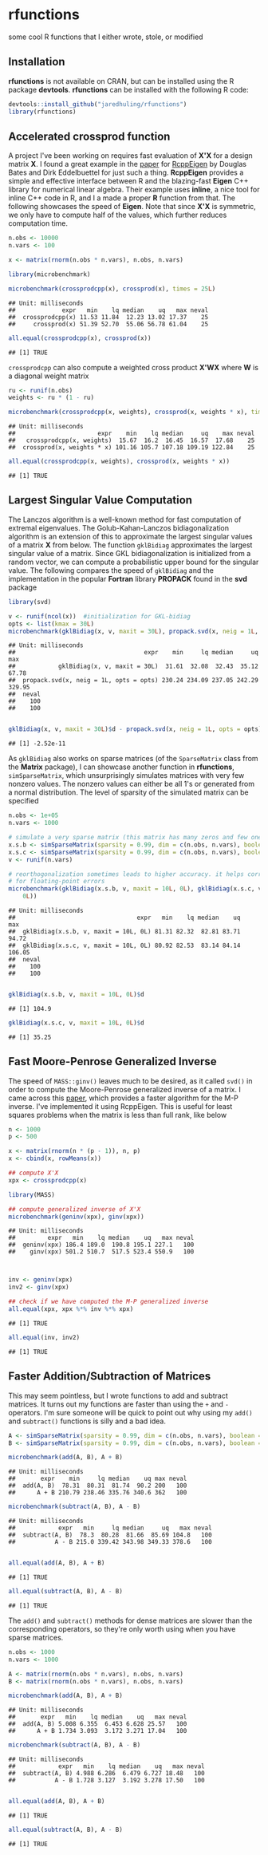 rfunctions
==========

some cool R functions that I either wrote, stole, or modified

## Installation

**rfunctions** is not available on CRAN, but can be installed using the R package **devtools**. **rfunctions** can be installed with the following R code:


```r
devtools::install_github("jaredhuling/rfunctions")
library(rfunctions)
```


## Accelerated crossprod function

A project I've been working on requires fast evaluation of **X'X** for a design matrix **X**. I found a great example in the [paper](http://www.jstatsoft.org/v52/i05/paper) for [RcppEigen](http://cran.r-project.org/web/packages/RcppEigen/index.html) by Douglas Bates and Dirk Eddelbuettel for just such a thing. **RcppEigen** provides a simple and effective interface between R and the blazing-fast **Eigen** C++ library for numerical linear algebra. Their example uses **inline**, a nice tool for inline C++ code in R, and I a made a proper **R** function from that. The following showcases the speed of **Eigen**. Note that since **X'X** is symmetric, we only have to compute half of the values, which further reduces computation time. 


```r
n.obs <- 10000
n.vars <- 100

x <- matrix(rnorm(n.obs * n.vars), n.obs, n.vars)

library(microbenchmark)

microbenchmark(crossprodcpp(x), crossprod(x), times = 25L)
```

```
## Unit: milliseconds
##             expr   min    lq median    uq   max neval
##  crossprodcpp(x) 11.53 11.84  12.23 13.02 17.37    25
##     crossprod(x) 51.39 52.70  55.06 56.78 61.04    25
```

```r
all.equal(crossprodcpp(x), crossprod(x))
```

```
## [1] TRUE
```


```crossprodcpp``` can also compute a weighted cross product **X'WX** where **W** is a diagonal weight matrix


```r
ru <- runif(n.obs)
weights <- ru * (1 - ru)

microbenchmark(crossprodcpp(x, weights), crossprod(x, weights * x), times = 25L)
```

```
## Unit: milliseconds
##                       expr    min    lq median     uq    max neval
##   crossprodcpp(x, weights)  15.67  16.2  16.45  16.57  17.68    25
##  crossprod(x, weights * x) 101.16 105.7 107.18 109.19 122.84    25
```

```r
all.equal(crossprodcpp(x, weights), crossprod(x, weights * x))
```

```
## [1] TRUE
```



## Largest Singular Value Computation

The Lanczos algorithm is a well-known method for fast computation of extremal eigenvalues. The Golub-Kahan-Lanczos bidiagonalization algorithm is an extension of this to approximate the largest singular values of a matrix **X** from below. The function ```gklBidiag``` approximates the largest singular value of a matrix. Since GKL bidiagonalization is initialized from a random vector, we can compute a probabilistic upper bound for the singular value. The following compares the speed of ```gklBidiag``` and the implementation in the popular **Fortran** library **PROPACK** found in the **svd** package 


```r
library(svd)

v <- runif(ncol(x))  #initialization for GKL-bidiag
opts <- list(kmax = 30L)
microbenchmark(gklBidiag(x, v, maxit = 30L), propack.svd(x, neig = 1L, opts = opts))
```

```
## Unit: milliseconds
##                                    expr    min     lq median     uq    max
##            gklBidiag(x, v, maxit = 30L)  31.61  32.08  32.43  35.12  67.78
##  propack.svd(x, neig = 1L, opts = opts) 230.24 234.09 237.05 242.29 329.95
##  neval
##    100
##    100
```

```r

gklBidiag(x, v, maxit = 30L)$d - propack.svd(x, neig = 1L, opts = opts)$d
```

```
## [1] -2.52e-11
```



As ```gklBidiag``` also works on sparse matrices (of the ```SparseMatrix``` class from the **Matrix** package), I can showcase another function in **rfunctions**, ```simSparseMatrix```, which unsurprisingly simulates matrices with very few nonzero values. The nonzero values can either be all 1's or generated from a normal distribution. The level of sparsity of the simulated matrix can be specified



```r
n.obs <- 1e+05
n.vars <- 1000

# simulate a very sparse matrix (this matrix has many zeros and few ones)
x.s.b <- simSparseMatrix(sparsity = 0.99, dim = c(n.obs, n.vars), boolean = T)
x.s.c <- simSparseMatrix(sparsity = 0.99, dim = c(n.obs, n.vars), boolean = F)
v <- runif(n.vars)

# reorthogonalization sometimes leads to higher accuracy. it helps correct
# for floating-point errors
microbenchmark(gklBidiag(x.s.b, v, maxit = 10L, 0L), gklBidiag(x.s.c, v, maxit = 10L, 
    0L))
```

```
## Unit: milliseconds
##                                  expr   min    lq median    uq    max
##  gklBidiag(x.s.b, v, maxit = 10L, 0L) 81.31 82.32  82.81 83.71  94.72
##  gklBidiag(x.s.c, v, maxit = 10L, 0L) 80.92 82.53  83.14 84.14 106.05
##  neval
##    100
##    100
```

```r

gklBidiag(x.s.b, v, maxit = 10L, 0L)$d
```

```
## [1] 104.9
```

```r
gklBidiag(x.s.c, v, maxit = 10L, 0L)$d
```

```
## [1] 35.25
```


## Fast Moore-Penrose Generalized Inverse

The speed of ```MASS::ginv()``` leaves much to be desired, as it called ```svd()``` in order to compute the Moore-Penrose generalized inverse of a matrix. I came across this [paper](), which provides a faster algorithm for the M-P inverse. I've implemented it using RcppEigen. This is useful for least squares problems when the matrix is less than full rank, like below


```r
n <- 1000
p <- 500

x <- matrix(rnorm(n * (p - 1)), n, p)
x <- cbind(x, rowMeans(x))

## compute X'X
xpx <- crossprodcpp(x)

library(MASS)

## compute generalized inverse of X'X
microbenchmark(geninv(xpx), ginv(xpx))
```

```
## Unit: milliseconds
##         expr   min    lq median    uq   max neval
##  geninv(xpx) 186.4 189.0  190.8 195.1 227.1   100
##    ginv(xpx) 501.2 510.7  517.5 523.4 550.9   100
```

```r


inv <- geninv(xpx)
inv2 <- ginv(xpx)

## check if we have computed the M-P generalized inverse
all.equal(xpx, xpx %*% inv %*% xpx)
```

```
## [1] TRUE
```

```r
all.equal(inv, inv2)
```

```
## [1] TRUE
```


## Faster Addition/Subtraction of Matrices

This may seem pointless, but I wrote functions to add and subtract matrices. It turns out my functions are faster than using the ```+``` and ```-``` operators. I'm sure someone will be quick to point out why using my ```add()``` and ```subtract()``` functions is silly and a bad idea.


```r
A <- simSparseMatrix(sparsity = 0.99, dim = c(n.obs, n.vars), boolean = F)
B <- simSparseMatrix(sparsity = 0.99, dim = c(n.obs, n.vars), boolean = F)

microbenchmark(add(A, B), A + B)
```

```
## Unit: milliseconds
##       expr    min     lq median    uq max neval
##  add(A, B)  78.31  80.31  81.74  90.2 200   100
##      A + B 210.79 238.46 335.76 340.6 362   100
```

```r
microbenchmark(subtract(A, B), A - B)
```

```
## Unit: milliseconds
##            expr   min     lq median     uq   max neval
##  subtract(A, B)  78.3  80.28  81.66  85.69 104.8   100
##           A - B 215.0 339.42 343.98 349.33 378.6   100
```

```r

all.equal(add(A, B), A + B)
```

```
## [1] TRUE
```

```r
all.equal(subtract(A, B), A - B)
```

```
## [1] TRUE
```


The ```add()``` and ```subtract()``` methods for dense matrices are slower than the corresponding operators, so they're only worth using when you have sparse matrices.


```r
n.obs <- 1000
n.vars <- 1000

A <- matrix(rnorm(n.obs * n.vars), n.obs, n.vars)
B <- matrix(rnorm(n.obs * n.vars), n.obs, n.vars)

microbenchmark(add(A, B), A + B)
```

```
## Unit: milliseconds
##       expr   min    lq median    uq   max neval
##  add(A, B) 5.008 6.355  6.453 6.628 25.57   100
##      A + B 1.734 3.093  3.172 3.271 17.04   100
```

```r
microbenchmark(subtract(A, B), A - B)
```

```
## Unit: milliseconds
##            expr   min    lq median    uq   max neval
##  subtract(A, B) 4.988 6.286  6.479 6.727 18.48   100
##           A - B 1.728 3.127  3.192 3.278 17.50   100
```

```r

all.equal(add(A, B), A + B)
```

```
## [1] TRUE
```

```r
all.equal(subtract(A, B), A - B)
```

```
## [1] TRUE
```



